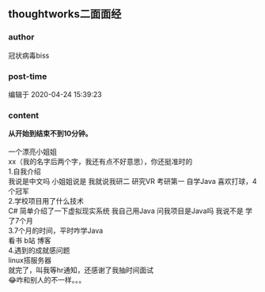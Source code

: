 ## thoughtworks二面面经
### author 
冠状病毒biss
### post-time 

编辑于  2020-04-24 15:39:23
### content 
<div class="post-topic-des nc-post-content">
 <div>
  <strong>
   从开始到结束不到10分钟。
  </strong>
 </div>
 <div>
  <br/>
 </div>
 <div>
  一个漂亮小姐姐
 </div>
 <div>
  xx（我的名字后两个字，我还有点不好意思），你还挺准时的
 </div>
 <div>
  1.自我介绍
 </div>
 <div>
  我说是中文吗 小姐姐说是 我就说我研二 研究VR 考研第一 自学Java 喜欢打球，4个冠军
 </div>
 <div>
  2.学校项目用了什么技术
 </div>
 <div>
  C# 简单介绍了一下虚拟现实系统 我自己用Java 问我项目是Java吗 我说不是 学了7个月
 </div>
 <div>
  3.7个月的时间，平时咋学Java
 </div>
 <div>
  看书 b站 博客
 </div>
 <div>
  4.遇到的成就感问题
 </div>
 <div>
  linux搭服务器
 </div>
 <div>
  就完了，叫我等hr通知，还感谢了我抽时间面试
 </div>
 <div>
  <span>
   😂咋和别人的不一样。。。
  </span>
  <br/>
 </div>
</div>
